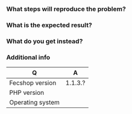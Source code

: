 ### What steps will reproduce the problem?

### What is the expected result?

### What do you get instead?

### Additional info

| Q                | A
| ---------------- | ---
| Fecshop version  | 1.1.3.?
| PHP version      | 
| Operating system |
